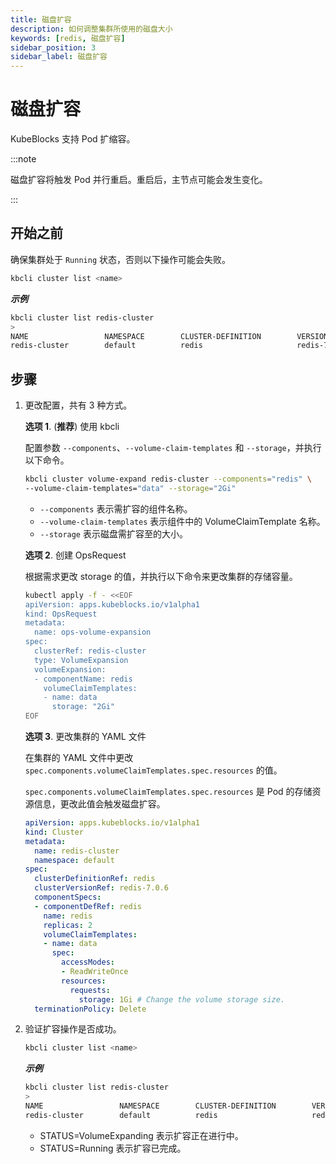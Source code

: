 ```yaml
---
title: 磁盘扩容
description: 如何调整集群所使用的磁盘大小
keywords: [redis, 磁盘扩容]
sidebar_position: 3
sidebar_label: 磁盘扩容
---
```


# 磁盘扩容

KubeBlocks 支持 Pod 扩缩容。

:::note

磁盘扩容将触发 Pod 并行重启。重启后，主节点可能会发生变化。

:::

## 开始之前

确保集群处于 `Running` 状态，否则以下操作可能会失败。

```bash
kbcli cluster list <name>
```

***示例***

```bash
kbcli cluster list redis-cluster
>
NAME                 NAMESPACE        CLUSTER-DEFINITION        VERSION                TERMINATION-POLICY        STATUS         CREATED-TIME
redis-cluster        default          redis                     redis-7.0.6            Delete                    Running        Apr 10,2023 19:00 UTC+0800
```

## 步骤

1. 更改配置，共有 3 种方式。

   **选项 1**. (**推荐**) 使用 kbcli

   配置参数 `--components`、`--volume-claim-templates` 和 `--storage`，并执行以下命令。

   ```bash
   kbcli cluster volume-expand redis-cluster --components="redis" \
   --volume-claim-templates="data" --storage="2Gi"
   ```

   - `--components` 表示需扩容的组件名称。
   - `--volume-claim-templates` 表示组件中的 VolumeClaimTemplate 名称。
   - `--storage` 表示磁盘需扩容至的大小。

   **选项 2**. 创建 OpsRequest

   根据需求更改 storage 的值，并执行以下命令来更改集群的存储容量。

   ```bash
   kubectl apply -f - <<EOF
   apiVersion: apps.kubeblocks.io/v1alpha1
   kind: OpsRequest
   metadata:
     name: ops-volume-expansion
   spec:
     clusterRef: redis-cluster
     type: VolumeExpansion
     volumeExpansion:
     - componentName: redis
       volumeClaimTemplates:
       - name: data
         storage: "2Gi"
   EOF
   ```

   **选项 3**. 更改集群的 YAML 文件

   在集群的 YAML 文件中更改 `spec.components.volumeClaimTemplates.spec.resources` 的值。
   
   `spec.components.volumeClaimTemplates.spec.resources` 是 Pod 的存储资源信息，更改此值会触发磁盘扩容。

   ```yaml
   apiVersion: apps.kubeblocks.io/v1alpha1
   kind: Cluster
   metadata:
     name: redis-cluster
     namespace: default
   spec:
     clusterDefinitionRef: redis
     clusterVersionRef: redis-7.0.6
     componentSpecs:
     - componentDefRef: redis
       name: redis
       replicas: 2
       volumeClaimTemplates:
       - name: data
         spec:
           accessModes:
           - ReadWriteOnce
           resources:
             requests:
               storage: 1Gi # Change the volume storage size.
     terminationPolicy: Delete
   ```

2. 验证扩容操作是否成功。

   ```bash
   kbcli cluster list <name>
   ```

   ***示例***

   ```bash
   kbcli cluster list redis-cluster
   >
   NAME                 NAMESPACE        CLUSTER-DEFINITION        VERSION                  TERMINATION-POLICY        STATUS                 CREATED-TIME
   redis-cluster        default          redis                     redis-7.0.6              Delete                    VolumeExpanding        Apr 10,2023 16:27 UTC+0800
   ```

   - STATUS=VolumeExpanding 表示扩容正在进行中。
   - STATUS=Running 表示扩容已完成。
